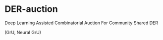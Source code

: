 # DER-auction
Deep Learning Assisted Combinatorial Auction For Community Shared DER

(GrU, Neural GrU)